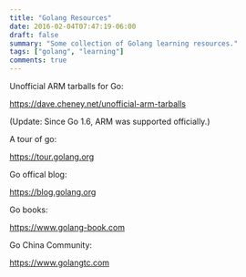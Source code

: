 ```yaml
---
title: "Golang Resources"
date: 2016-02-04T07:47:19-06:00
draft: false
summary: "Some collection of Golang learning resources."
tags: ["golang", "learning"]
comments: true
---
```


Unofficial ARM tarballs for Go:

https://dave.cheney.net/unofficial-arm-tarballs

(Update: Since Go 1.6, ARM was supported officially.)

A tour of go:

https://tour.golang.org

Go offical blog:

https://blog.golang.org

Go books:

https://www.golang-book.com

Go China Community:

https://www.golangtc.com
